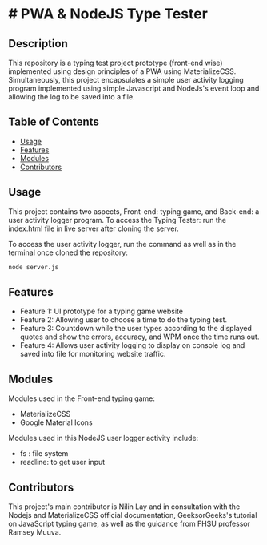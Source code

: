 # # PWA & NodeJS Type Tester

## Description
This repository is a typing test project prototype (front-end wise) implemented using design principles of a PWA using MaterializeCSS. Simultaneously, this project encapsulates a simple user activity logging program implemented using simple Javascript and NodeJs's event loop and allowing the log to be saved into a file. 

## Table of Contents
- [Usage](#usage)
- [Features](#features)
- [Modules](#modules)
- [Contributors](#contributors)

## Usage
This project contains two aspects, Front-end: typing game, and Back-end: a user activity logger program. To access the Typing Tester: run the index.html file in live server after cloning the server.

To access the user activity logger, run the command as well as in the terminal once cloned the repository: 
``` bash
node server.js
```
## Features
- Feature 1: UI prototype for a typing game website
- Feature 2: Allowing user to choose a time to do the typing test.
- Feature 3: Countdown while the user types according to the displayed quotes and show the errors, accuracy, and WPM once the time runs out.
- Feature 4: Allows user activity logging to display on console log and saved into file for monitoring website traffic.

## Modules
Modules used in the Front-end typing game:
- MaterializeCSS
- Google Material Icons

Modules used in this NodeJS user logger activity include:
- fs : file system
- readline: to get user input

## Contributors
This project's main contributor is Nilin Lay and in consultation with the Nodejs and MaterializeCSS official documentation, GeeksorGeeks's tutorial on JavaScript typing game, as well as the guidance from FHSU professor Ramsey Muuva.

